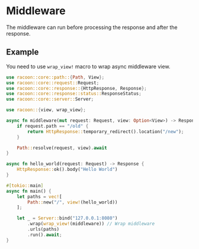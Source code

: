 # Middleware

The middleware can run before processing the response and after the response.

## Example

You need to use `wrap_view!` macro to wrap async middleware view.

```rust
use racoon::core::path::{Path, View};
use racoon::core::request::Request;
use racoon::core::response::{HttpResponse, Response};
use racoon::core::response::status::ResponseStatus;
use racoon::core::server::Server;

use racoon::{view, wrap_view};

async fn middleware(mut request: Request, view: Option<View>) -> Response {
    if request.path == "/old" {
        return HttpResponse::temporary_redirect().location("/new");
    }

    Path::resolve(request, view).await
}

async fn hello_world(request: Request) -> Response {
    HttpResponse::ok().body("Hello World")
}

#[tokio::main]
async fn main() {
    let paths = vec![
        Path::new("/", view!(hello_world))
    ];

    let _ = Server::bind("127.0.0.1:8080")
        .wrap(wrap_view!(middleware)) // Wrap middleware
        .urls(paths)
        .run().await;
}
```
